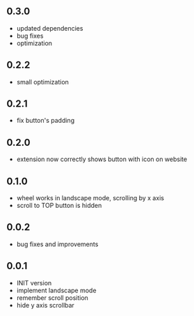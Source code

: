 ## 0.3.0

- updated dependencies
- bug fixes
- optimization

## 0.2.2

- small optimization

## 0.2.1

- fix button's padding

## 0.2.0

- extension now correctly shows button with icon on website

## 0.1.0

- wheel works in landscape mode, scrolling by x axis
- scroll to TOP button is hidden

## 0.0.2

- bug fixes and improvements

## 0.0.1

- INIT version
- implement landscape mode
- remember scroll position
- hide y axis scrollbar
